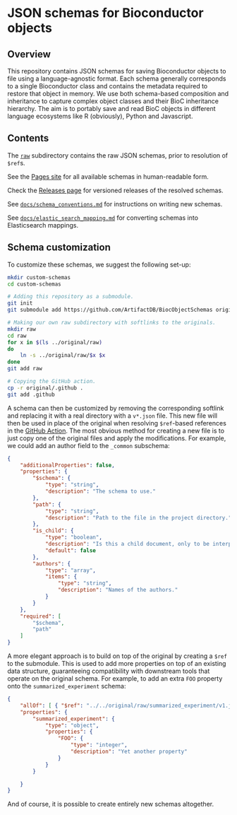 # JSON schemas for Bioconductor objects

## Overview

This repository contains JSON schemas for saving Bioconductor objects to file using a language-agnostic format.
Each schema generally corresponds to a single Bioconductor class and contains the metadata required to restore that object in memory.
We use both schema-based composition and inheritance to capture complex object classes and their BioC inheritance hierarchy.
The aim is to portably save and read BioC objects in different language ecosystems like R (obviously), Python and Javascript.

## Contents

The [`raw`](raw) subdirectory contains the raw JSON schemas, prior to resolution of `$ref`s.

See the [Pages site](https://artifactdb.github.io/BiocObjectSchemas) for all available schemas in human-readable form.

Check the [Releases page](https://github.com/ArtifactDB/BiocObjectSchemas/releases) for versioned releases of the resolved schemas.

See [`docs/schema_conventions.md`](docs/schema_conventions.md) for instructions on writing new schemas.

See [`docs/elastic_search_mapping.md`](docs/elastic_search_mapping.md) for converting schemas into Elasticsearch mappings.

## Schema customization 

To customize these schemas, we suggest the following set-up:

```sh
mkdir custom-schemas
cd custom-schemas

# Adding this repository as a submodule.
git init
git submodule add https://github.com/ArtifactDB/BiocObjectSchemas original

# Making our own raw subdirectory with softlinks to the originals.
mkdir raw
cd raw
for x in $(ls ../original/raw) 
do
    ln -s ../original/raw/$x $x
done
git add raw

# Copying the GitHub action.
cp -r original/.github .
git add .github
```

A schema can then be customized by removing the corresponding softlink and replacing it with a real directory with a `v*.json` file.
This new file will then be used in place of the original when resolving `$ref`-based references in the [GitHub Action](.github/workflows/build.yaml).
The most obvious method for creating a new file is to just copy one of the original files and apply the modifications.
For example, we could add an author field to the `_common` subschema:

```json
{
    "additionalProperties": false,
    "properties": {
        "$schema": {
            "type": "string",
            "description": "The schema to use."
        },
        "path": {
            "type": "string",
            "description": "Path to the file in the project directory."
        },
        "is_child": {
            "type": "boolean",
            "description": "Is this a child document, only to be interpreted in the context of the parent document from which it is linked? This may have implications for search and metadata requirements.",
            "default": false
        },
        "authors": {
            "type": "array",
            "items": {
                "type": "string",
                "description": "Names of the authors."
            }
        }
    },
    "required": [
        "$schema",
        "path"
    ]
}
```

A more elegant approach is to build on top of the original by creating a `$ref` to the submodule.
This is used to add more properties on top of an existing data structure, guaranteeing compatibility with downstream tools that operate on the original schema. 
For example, to add an extra `FOO` property onto the `summarized_experiment` schema:

```json
{
    "allOf": [ { "$ref": "../../original/raw/summarized_experiment/v1.json" } ],
    "properties": {
        "summarized_experiment": {
            "type": "object",
            "properties": {
                "FOO": {
                    "type": "integer",
                    "description": "Yet another property"
                }
            }
        }

    }
}
```

And of course, it is possible to create entirely new schemas altogether.

